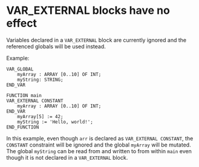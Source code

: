 # VAR_EXTERNAL blocks have no effect

Variables declared in a `VAR_EXTERNAL` block are currently ignored and the referenced globals will be used instead.

Example:
```iecst
VAR_GLOBAL
    myArray : ARRAY [0..10] OF INT;
    myString: STRING;
END_VAR

FUNCTION main
VAR_EXTERNAL CONSTANT
    myArray : ARRAY [0..10] OF INT;
END_VAR
    myArray[5] := 42;
    myString := 'Hello, world!';
END_FUNCTION
```

In this example, even though `arr` is declared as `VAR_EXTERNAL CONSTANT`, the `CONSTANT` constraint will be ignored and
the global `myArray` will be mutated. The global `myString` can be read from and written to from within `main` even though it
is not declared in a `VAR_EXTERNAL` block.